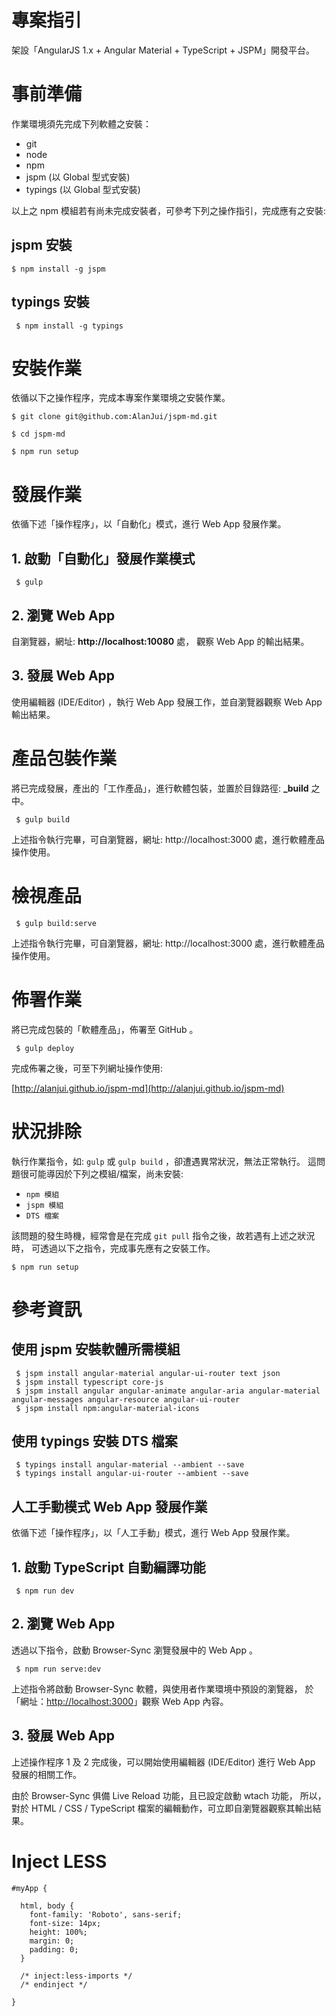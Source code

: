 # 專案指引

架設「AngularJS 1.x + Angular Material + TypeScript + JSPM」開發平台。



# 事前準備

作業環境須先完成下列軟體之安裝：

 * git
 * node
 * npm
 * jspm (以 Global 型式安裝)
 * typings (以 Global 型式安裝)

以上之 npm 模組若有尚未完成安裝者，可參考下列之操作指引，完成應有之安裝:


## jspm 安裝

```
$ npm install -g jspm
```


## typings 安裝

```
 $ npm install -g typings
```



# 安裝作業

依循以下之操作程序，完成本專案作業環境之安裝作業。

```
$ git clone git@github.com:AlanJui/jspm-md.git

$ cd jspm-md

$ npm run setup
```


# 發展作業

依循下述「操作程序」，以「自動化」模式，進行 Web App 發展作業。

## 1. 啟動「自動化」發展作業模式 

```
 $ gulp
```

## 2. 瀏覽 Web App 

自瀏覽器，網址: **http://localhost:10080** 處，
觀察 Web App 的輸出結果。

## 3. 發展 Web App

使用編輯器 (IDE/Editor) ，執行 Web App 發展工作，並自瀏覽器觀察 Web App 輸出結果。



# 產品包裝作業

將已完成發展，產出的「工作產品」，進行軟體包裝，並置於目錄路徑: **_build**
之中。

```
 $ gulp build
```

上述指令執行完畢，可自瀏覽器，網址: http://localhost:3000 處，進行軟體產品操作使用。



# 檢視產品

```
 $ gulp build:serve
```
上述指令執行完畢，可自瀏覽器，網址: http://localhost:3000 處，進行軟體產品操作使用。



# 佈署作業

將已完成包裝的「軟體產品」，佈署至 GitHub 。

```
 $ gulp deploy
```

完成佈署之後，可至下列網址操作使用:

[http://alanjui.github.io/jspm-md](http://alanjui.github.io/jspm-md)



# 狀況排除

執行作業指令，如: `gulp` 或 `gulp build` ，卻遭遇異常狀況，無法正常執行。
這問題很可能導因於下列之模組/檔案，尚未安裝: 
 
 * `npm 模組` 
 * `jspm 模組`
 * `DTS 檔案` 
 
該問題的發生時機，經常會是在完成 `git pull` 指令之後，故若遇有上述之狀況時，
可透過以下之指令，完成事先應有之安裝工作。

```
$ npm run setup
```


# 參考資訊

## 使用 jspm 安裝軟體所需模組

```
 $ jspm install angular-material angular-ui-router text json 
 $ jspm install typescript core-js
 $ jspm install angular angular-animate angular-aria angular-material angular-messages angular-resource angular-ui-router 
 $ jspm install npm:angular-material-icons 
```

## 使用 typings 安裝 DTS 檔案

```
 $ typings install angular-material --ambient --save
 $ typings install angular-ui-router --ambient --save
```

## 人工手動模式 Web App 發展作業

依循下述「操作程序」，以「人工手動」模式，進行 Web App 發展作業。

## 1. 啟動 TypeScript 自動編譯功能 

```
 $ npm run dev
```

## 2. 瀏覽 Web App 

透過以下指令，啟動 Browser-Sync 瀏覽發展中的 Web App 。

```
 $ npm run serve:dev
```

上述指令將啟動 Browser-Sync 軟體，與使用者作業環境中預設的瀏覽器，
於「網址：[http://localhost:3000](http://localhost:3000)」觀察 Web App 內容。

## 3. 發展 Web App

上述操作程序 1 及 2 完成後，可以開始使用編輯器 (IDE/Editor) 進行 Web App 發展的相關工作。

由於 Browser-Sync 俱備 Live Reload 功能，且已設定啟動 wtach 功能，
所以，對於 HTML / CSS / TypeScript 檔案的編輯動作，可立即自瀏覽器觀察其輸出結果。

# Inject LESS

```
#myApp {

  html, body {
    font-family: 'Roboto', sans-serif;
    font-size: 14px;
    height: 100%;
    margin: 0;
    padding: 0;
  }

  /* inject:less-imports */
  /* endinject */

}
```
